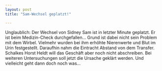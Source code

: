 ```yaml
---
layout: post
title: "Sam-Wechsel geplatzt!"

---
```


Unglaublich: Der Wechsel von Sidney Sam ist in letzter Minute geplatzt. Er ist beim Medizin-Check durchgefallen... Grund ist dabei nicht sein Problem mit dem Wirbel. Vielmehr wurden bei ihm erhöhte Nierenwerte und Blut im Urin festgestellt. Daraufhin nahm die Eintracht Abstand von dem Transfer. Schalkes Horst Heldt will das Geschäft aber noch nicht abschreiben. Bei weiteren Untersuchungen soll jetzt die Ursache geklärt werden. Und vielleicht geht dann doch noch was...


